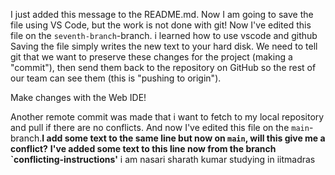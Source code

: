 I just added this message to the README.md. Now I am going to save the file using VS Code, but the work is not done with git! Now I've edited this file on the `seventh-branch`-branch.
i learned how to use vscode and github
Saving the file simply writes the new text to your hard disk. We need to tell git that we want to preserve these changes for the project (making a
"commit"), then send them
back to the repository on GitHub so the rest of our team can see them (this is "pushing to origin").

Make changes with the Web IDE!

Another remote commit was made that i want to fetch to my local repository and pull if there are no conflicts. And now I've edited this file on the `main`-branch.**I add some text to the same line but now on `main`, will this give me a conflict?**
**I've added some text to this line now from the branch `conflicting-instructions'**
i am nasari sharath kumar studying in iitmadras
